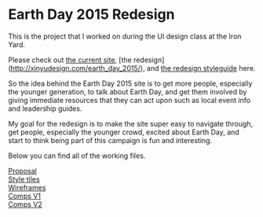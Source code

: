 # Earth Day 2015 Redesign

This is the project that I worked on during the UI design class at the Iron Yard.

Please check out [the current site](http://www.earthday.org/2015), [the redesign] (http://xinyudesign.com/earth_day_2015/), and [the redesign styleguide](http://xinyudesign.com/earth_day_2015_styleguide/) here.

So the idea behind the Earth Day 2015 site is to get more people, especially the younger generation, to talk about Earth Day, and get them involved by giving immediate resources that they can act upon such as local event info and leadership guides. 

My goal for the redesign is to make the site super easy to navigate through, get people, especially the younger crowd, excited about Earth Day, and start to think being part of this campaign is fun and interesting.

Below you can find all of the working files.

[Proposal](https://github.com/xinyu0/tiy-assignments/tree/master/day_47)  
[Style tiles](https://github.com/xinyu0/tiy-assignments/tree/master/day_48)  
[Wireframes](https://github.com/xinyu0/tiy-assignments/tree/master/day_49)  
[Comps V1](https://github.com/xinyu0/tiy-assignments/tree/master/day_50)  
[Comps V2](https://github.com/xinyu0/tiy-assignments/tree/master/day_51)
 


